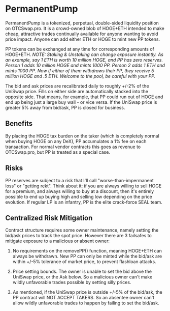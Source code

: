 # PermanentPump

PermanentPump is a tokenized, perpetual, double-sided liquidity position on OTCSwap.pro. It is a crowd-owned blob of HOGE+ETH intended to make cheap, attractive trades continually available for anyone wanting to avoid price impact. Anyone can add either ETH or HOGE to mint new PP tokens. 

PP tokens can be exchanged at any time for corresponding amounts of HOGE+ETH. *NOTE: Staking & Unstaking can change exposure instantly. As an example, say 1 ETH is worth 10 million HOGE, and PP has zero reserves. Person 1 adds 10 million HOGE and mints 1000 PP. Person 2 adds 1 ETH and mints 1000 PP. Now if either of them withdraws their PP, they receive 5 million HOGE and .5 ETH. Welcome to the pool, be careful with your PP.*

The bid and ask prices are recalibrated daily to roughly +/-2% of the UniSwap price. Fills on either side are automatically stacked into the opposite side. That means, for example, that PP could run out of HOGE and end up being just a large buy wall - or vice versa. If the UniSwap price is greater 5% away from bid/ask, PP is closed for business.

## Benefits

By placing the HOGE tax burden on the taker (which is completely normal when buying HOGE on any DeX), PP accumulates a 1% fee on each transaction. For normal vendor contracts this goes as revenue to OTCSwap.pro, but PP is treated as a special case.

## Risks

PP reserves are subject to a risk that I'll call "worse-than-impermanent loss" or "getting rekt". Think about it: if you are always willing to sell HOGE for a premium, and always willing to buy at a discount, then it's entirely possible to end up buying high and selling low depending on the price evolution. If regular LP is an infantry, PP is the elite crack-force SEAL team.

## Centralized Risk Mitigation

Contract structure requires some owner maintenance, namely setting the bid/ask prices to track the spot price. However there are 3 failsafes to mitigate exposure to a malicious or absent owner:

1) No requirements on the removePP() function, meaning HOGE+ETH can always be withdrawn. New PP can only be minted while the bid/ask are within +/-5% tolerance of market price, to prevent flashloan attacks.

2) Price setting bounds. The owner is unable to set the bid above the UniSwap price, or the Ask below. So a malicious owner can't make wildly unfavorable trades possible by setting silly prices.

3) As mentioned, if the UniSwap price is outside +/-5% of the bid/ask, the PP contract will NOT ACCEPT TAKERS. So an absentee owner can't allow wildly unfavorable trades to happen by failing to set the bid/ask.